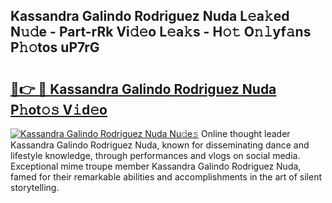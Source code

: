 ## Kassandra Galindo Rodriguez Nuda L𝚎a𝚔ed N𝚞𝚍e - Part-rRk Vi𝚍𝚎o L𝚎a𝚔s - H𝚘𝚝 O𝚗𝚕yf𝚊ns P𝚑𝚘tos uP7rG

# <h2><a href="http://kfc324.oniu.top/?m=Kassandra+Galindo+Rodriguez+Nuda">🔗👉 🔴 Kassandra Galindo Rodriguez Nuda P𝚑ot𝚘𝚜 V𝚒d𝚎o</a></h2>

[![Kassandra Galindo Rodriguez Nuda Nu𝚍e𝚜](https://i.imgur.com/0qMVB7G.gif)](http://kfc324.oniu.top/?m=Kassandra+Galindo+Rodriguez+Nuda)
Online thought leader Kassandra Galindo Rodriguez Nuda, known for disseminating dance and lifestyle knowledge, through performances and vlogs on social media. Exceptional mime troupe member Kassandra Galindo Rodriguez Nuda, famed for their remarkable abilities and accomplishments in the art of silent storytelling.  
